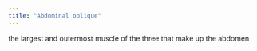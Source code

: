 ```yaml
---
title: "Abdominal oblique"
---
```

the largest and outermost muscle of the three that make up the abdomen

